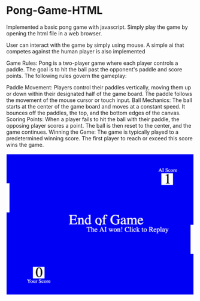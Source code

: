 # Pong-Game-HTML

Implemented a basic pong game with javascript. Simply play the game by opening the html file in a web browser.

User can interact with the game by simply using mouse. A simple ai that competes against the human player is also implemented

Game Rules:
Pong is a two-player game where each player controls a paddle. The goal is to hit the ball past the opponent's paddle and score points. The following rules govern the gameplay:

Paddle Movement: Players control their paddles vertically, moving them up or down within their designated half of the game board. The paddle follows the movement of the mouse cursor or touch input.
Ball Mechanics: The ball starts at the center of the game board and moves at a constant speed. It bounces off the paddles, the top, and the bottom edges of the canvas.
Scoring Points: When a player fails to hit the ball with their paddle, the opposing player scores a point. The ball is then reset to the center, and the game continues.
Winning the Game: The game is typically played to a predetermined winning score. The first player to reach or exceed this score wins the game.

![](pong.png)
